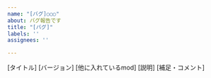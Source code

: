 ```yaml
---
name: "[バグ]○○○"
about: バグ報告です
title: "[バグ]"
labels: ''
assignees: ''

---
```


[タイトル]
[バージョン]
[他に入れているmod]
[説明]
[補足・コメント]
